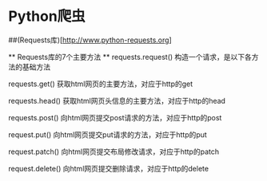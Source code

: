 # Python爬虫
##(Requests库)[http://www.python-requests.org]

** Requests库的7个主要方法 **
requests.request() 构造一个请求，是以下各方法的基础方法

requests.get() 获取html网页的主要方法，对应于http的get

requests.head() 获取html网页头信息的主要方法，对应于http的head

requests.post() 向html网页提交post请求的方法，对应于http的post

request.put() 向html网页提交put请求的方法，对应于http的put

request.patch() 向html网页提交布局修改请求，对应于http的patch

request.delete() 向html网页提交删除请求，对应于http的delete


